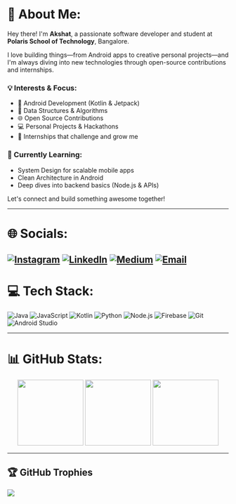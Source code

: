 # 💫 About Me:
Hey there! I'm **Akshat**, a passionate software developer and student at **Polaris School of Technology**, Bangalore.

I love building things—from Android apps to creative personal projects—and I'm always diving into new technologies through open-source contributions and internships.

### 💡 Interests & Focus:
- 📱 Android Development (Kotlin & Jetpack)
- 🧠 Data Structures & Algorithms
- 🌐 Open Source Contributions
- 💻 Personal Projects & Hackathons
- 🚀 Internships that challenge and grow me

### 🌱 Currently Learning:
- System Design for scalable mobile apps
- Clean Architecture in Android
- Deep dives into backend basics (Node.js & APIs)

Let's connect and build something awesome together!

---
# 🌐 Socials:
[![Instagram](https://img.shields.io/badge/Instagram-%23E4405F.svg?logo=Instagram&logoColor=white)](https://instagram.com/akshatb_23) 
[![LinkedIn](https://img.shields.io/badge/LinkedIn-%230077B5.svg?logo=linkedin&logoColor=white)](https://www.linkedin.com/in/akshat-baranwal-936797313/) 
[![Medium](https://img.shields.io/badge/Medium-12100E?logo=medium&logoColor=white)](https://medium.com/@nightmareakshat2302) 
[![Email](https://img.shields.io/badge/Email-D14836?logo=gmail&logoColor=white)](mailto:kysuakshat23@gmail.com)
---

# 💻 Tech Stack:
![Java](https://img.shields.io/badge/Java-%23ED8B00.svg?style=for-the-badge&logo=openjdk&logoColor=white) 
![JavaScript](https://img.shields.io/badge/JavaScript-%23323330.svg?style=for-the-badge&logo=javascript&logoColor=%23F7DF1E) 
![Kotlin](https://img.shields.io/badge/Kotlin-%237F52FF.svg?style=for-the-badge&logo=kotlin&logoColor=white) 
![Python](https://img.shields.io/badge/Python-3670A0?style=for-the-badge&logo=python&logoColor=white) 
![Node.js](https://img.shields.io/badge/Node.js-339933?style=for-the-badge&logo=nodedotjs&logoColor=white) 
![Firebase](https://img.shields.io/badge/Firebase-FFCA28?style=for-the-badge&logo=firebase&logoColor=black) 
![Git](https://img.shields.io/badge/Git-F05032?style=for-the-badge&logo=git&logoColor=white) 
![Android Studio](https://img.shields.io/badge/Android%20Studio-3DDC84?style=for-the-badge&logo=android-studio&logoColor=white)

---
# 📊 GitHub Stats:
<div align="center">

  <img src="https://github-readme-stats.vercel.app/api?username=Akshatb2006&theme=dark&hide_border=false&include_all_commits=false&count_private=false" height="150"/>
  <img src="https://nirzak-streak-stats.vercel.app/?user=Akshatb2006&theme=dark&hide_border=false" height="150"/>
  <img src="https://github-readme-stats.vercel.app/api/top-langs/?username=Akshatb2006&theme=dark&hide_border=false&layout=compact" height="150"/>

</div>

---

## 🏆 GitHub Trophies
![](https://github-profile-trophy.vercel.app/?username=Akshatb2006&theme=radical&no-frame=false&no-bg=false&margin-w=4)



